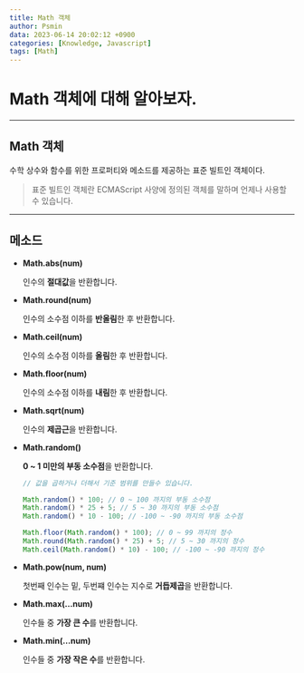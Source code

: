 ```yaml
---
title: Math 객체
author: Psmin
data: 2023-06-14 20:02:12 +0900
categories: [Knowledge, Javascript]
tags: [Math]
---
```


# Math 객체에 대해 알아보자.

---

## Math 객체

수학 상수와 함수를 위한 프로퍼티와 메소드를 제공하는 표준 빌트인 객체이다.

> 표준 빌트인 객체란 ECMAScript 사양에 정의된 객체를 말하며 언제나 사용할 수 있습니다.

---

## 메소드

- **Math.abs(num)**

  인수의 **절대값**을 반환합니다.

- **Math.round(num)**

  인수의 소수점 이하를 **반올림**한 후 반환합니다.

- **Math.ceil(num)**

  인수의 소수점 이하를 **올림**한 후 반환합니다.

- **Math.floor(num)**

  인수의 소수점 이하를 **내림**한 후 반환합니다.

- **Math.sqrt(num)**

  인수의 **제곱근**을 반환합니다.

- **Math.random()**

  **0 ~ 1 미만의 부동 소수점**을 반환합니다.

  ```js
  // 값을 곱하거나 더해서 기준 범위를 만들수 있습니다.

  Math.random() * 100; // 0 ~ 100 까지의 부동 소수점
  Math.random() * 25 + 5; // 5 ~ 30 까지의 부동 소수점
  Math.random() * 10 - 100; // -100 ~ -90 까지의 부동 소수점

  Math.floor(Math.random() * 100); // 0 ~ 99 까지의 정수
  Math.round(Math.random() * 25) + 5; // 5 ~ 30 까지의 정수
  Math.ceil(Math.random() * 10) - 100; // -100 ~ -90 까지의 정수
  ```

- **Math.pow(num, num)**

  첫번째 인수는 밑, 두번쨰 인수는 지수로 **거듭제곱**을 반환합니다.

- **Math.max(…num)**

  인수들 중 **가장 큰 수**를 반환합니다.

- **Math.min(…num)**

  인수들 중 **가장 작은 수**를 반환합니다.
